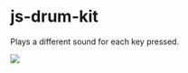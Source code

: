 # js-drum-kit

Plays a different sound for each key pressed.

![](https://i.ibb.co/VwN4X6J/js-drum-kit.gif)
